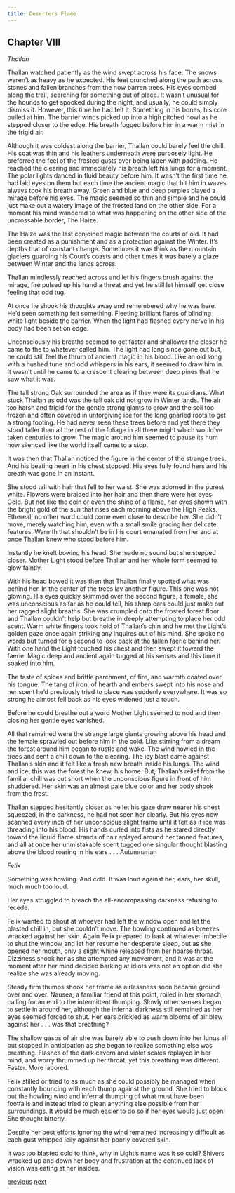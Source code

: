 ```yaml
---
title: Deserters Flame
---
```

## Chapter VIII
*Thallan* 

Thallan watched patiently as the wind swept across his face. The snows
weren’t as heavy as he expected. His feet crunched along the path across stones
and fallen branches from the now barren trees. His eyes combed along the trail,
searching for something out of place. It wasn’t unusual for the hounds to get
spooked during the night, and usually, he could simply dismiss it. However, this
time he had felt it. Something in his bones, his core pulled at him.
The barrier winds picked up into a high pitched howl as he stepped closer
to the edge. His breath fogged before him in a warm mist in the frigid air.

Although it was coldest along the barrier, Thallan could barely feel the chill. His coat was thin and his leathers underneath were purposely light. He preferred the feel of the frosted gusts over being laden with padding.
He reached the clearing and immediately his breath left his lungs for a
moment. The polar lights danced in fluid beauty before him. It wasn’t the first
time he had laid eyes on them but each time the ancient magic that hit him in
waves always took his breath away. Green and blue and deep purples played a
mirage before his eyes. The magic seemed so thin and simple and he could just
make out a watery image of the frosted land on the other side. For a moment his
mind wandered to what was happening on the other side of the uncrossable
border, The Haize.

The Haize was the last conjoined magic between the courts of old. It had
been created as a punishment and as a protection against the Winter. It’s depths that of constant change. Sometimes it was think as the mountain glaciers
guarding his Court’s coasts and other times it was barely a glaze between Winter
and the lands across.

Thallan mindlessly reached across and let his fingers brush against the
mirage, fire pulsed up his hand a threat and yet he still let himself get close
feeling that odd tug.

At once he shook his thoughts away and remembered why he was here.
He’d seen something felt something. Fleeting brilliant flares of blinding white
light beside the barrier. When the light had flashed every nerve in his body had
been set on edge.

Unconsciously his breaths seemed to get faster and shallower the closer
he came to the to whatever called him. The light had long since gone out but, he
could still feel the thrum of ancient magic in his blood. Like an old song with a hushed tune and odd whispers in his ears, it seemed to draw him in. It wasn’t
until he came to a crescent clearing between deep pines that he saw what it was.

The tall strong Oak surrounded the area as if they were its guardians.
What stuck Thallan as odd was the tall oak did not grow in Winter lands.
The air too harsh and frigid for the gentle strong giants to grow and the soil too frozen and often covered in unforgiving ice for the long gnarled roots to get a strong footing. He had never seen these trees before and yet there they stood taller than all the rest of the foliage in all there might which would’ve taken centuries to grow. The magic around him seemed to pause its hum now silenced like the world itself came to a stop.

It was then that Thallan noticed the figure in the center of the strange
trees. And his beating heart in his chest stopped. His eyes fully found hers and
his breath was gone in an instant.

She stood tall with hair that fell to her waist. She was adorned in the
purest white. Flowers were braided into her hair and then there were her eyes.
Gold. But not like the coin or even the shine of a flame, her eyes shown with the bright gold of the sun that rises each morning above the High Peaks. Ethereal, no other word could come even close to describe her. She didn’t move, merely watching him, even with a small smile gracing her delicate features. Warmth that shouldn’t be in his court emanated from her and at once Thallan knew who stood before him. 

Instantly he knelt bowing his head. She made no sound but she
stepped closer. Mother Light stood before Thallan and her whole form seemed to
glow faintly. 

With his head bowed it was then that Thallan finally spotted what
was behind her. In the center of the trees lay another figure. This one was not
glowing. His eyes quickly skimmed over the second figure, a female, she was
unconscious as far as he could tell, his sharp ears could just make out her ragged slight breaths. She was crumpled onto the frosted forest floor and Thallan couldn’t help but breathe in deeply attempting to place her odd scent.
Warm white fingers took hold of Thallan’s chin and he met the Light’s
golden gaze once again striking any inquires out of his mind. She spoke no
words but turned for a second to look back at the fallen faerie behind her. With
one hand the Light touched his chest and then swept it toward the faerie. Magic
deep and ancient again tugged at his senses and this time it soaked into him. 

The taste of spices and brittle parchment, of fire, and warmth coated over his tongue. The tang of iron, of hearth and embers swept into his nose and her scent he’d previously tried to place was suddenly everywhere. It was so strong he almost fell back as his eyes widened just a touch.

Before he could breathe out a word Mother Light seemed to nod and then
closing her gentle eyes vanished.

All that remained were the strange large giants growing above his head
and the female sprawled out before him in the cold. Like stirring from a dream
the forest around him began to rustle and wake. The wind howled in the trees and
sent a chill down to the clearing. The icy blast came against Thallan’s skin and it felt like a fresh new breath inside his lungs. The wind and ice, this was the forest he knew, his home. But, Thallan’s relief from the familiar chill was cut short when the unconscious figure in front of him shuddered. Her skin was an almost pale blue color and her body shook from the frost.

Thallan stepped hesitantly closer as he let his gaze draw nearer his chest
squeezed, in the darkness, he had not seen her clearly. But his eyes now scanned
every inch of her unconscious slight frame until it felt as if ice was threading into his blood. His hands curled into fists as he stared directly toward the liquid flame strands of hair splayed around her tanned features, and all at once her unmistakable scent tugged one singular thought blasting above the blood roaring
in his ears . . . Autumnarian

*Felix* 

Something was howling. And cold. It was loud against her, ears, her
skull, much much too loud.

Her eyes struggled to breach the all-encompassing darkness refusing to
recede. 

Felix wanted to shout at whoever had left the window open and let the blasted chill in, but she couldn’t move. The howling continued as breezes wracked against her skin. Again Felix prepared to bark at whatever imbecile to
shut the window and let her resume her desperate sleep, but as she opened her
mouth, only a slight whine released from her hoarse throat. Dizziness shook her
as she attempted any movement, and it was at the moment after her mind decided
barking at idiots was not an option did she realize she was already moving.

Steady firm thumps shook her frame as airlessness soon became ground
over and over. Nausea, a familiar friend at this point, roiled in her stomach,
calling for an end to the intermittent thumping. Slowly other senses began to
settle in around her, although the infernal darkness still remained as her eyes
seemed forced to shut. Her ears prickled as warm blooms of air blew against her
. . . was that breathing? 

The shallow gasps of air she was barely able to push down into her lungs all but stopped in anticipation as she began to realize
something else was breathing. Flashes of the dark cavern and violet scales replayed in
her mind, and worry thrummed up her throat, yet this breathing was different.
Faster. More labored.

Felix stilled or tried to as much as she could possibly be managed when constantly bouncing with each thump against the ground. She tried to block out the howling wind and infernal thumping of what must have been footfalls and instead tried to glean anything else possible from her surroundings. It would be much easier to do so if her eyes would just open! She thought bitterly.

Despite her best efforts ignoring the wind remained increasingly difficult
as each gust whipped icily against her poorly covered skin. 

It was too blasted cold to think, why in Light’s name was it so cold? Shivers wracked up and down her body and frustration at the continued lack of vision was eating at her insides.

[previous](desertflame-17.html)
[next](desertflame-19.html)
